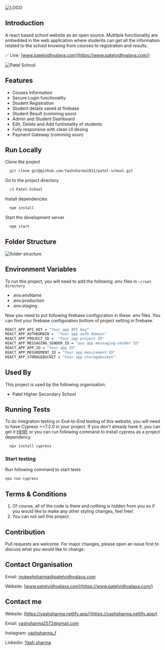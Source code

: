 ![LOGO](https://user-images.githubusercontent.com/90546692/184569541-fdbab384-a55d-4553-80ee-6580310fec30.jpeg)

## Introduction

A react based school website as an open source. Multilple functionality are embedded in the web application
where students can get all the information related to the school knowing from courses to registration and results.

✅ Live: [www.patelvidhyalaya.com](https://www.patelvidhyalaya.com/)

![Patel School](https://user-images.githubusercontent.com/90546692/184538504-68b7a3da-9d73-442c-a00a-69a757129e2a.png)

## Features

- Couses Information
- Secure Login functionality
- Student Registration
- Student details saved at firebase
- Student Result (comming soon)
- Admin and Student Dashboard
- Edit, Delete and Add funtionality of students
- Fully responsive with clean UI desing
- Payment Gateway (comming soon)

## Run Locally

Clone the project

```bash
  git clone git@github.com:Yashsharma1911/patel-school.git
```

Go to the project directory

```bash
  cd Patel-School
```

Install dependencies

```bash
  npm install
```

Start the development server

```bash
  npm start
```

## Folder Structure

![folder structure](https://user-images.githubusercontent.com/90546692/184569971-eef5c622-ea58-4c63-91d3-bb516b6cc444.jpeg)

## Environment Variables

To run this project, you will need to add the following .env files in `~/root directory`

- .env.envName
- .env.production
- .env.staging

Now you need to put following firebase configuration in these .env files. You can find your firebase configuration bottom of project setting in firebase.

```bash
REACT_APP_API_KEY = "Your app API key"
REACT_APP_AUTHDOMAIN =  "Your app auth domain"
REACT_APP_PROJECT_ID =  "Your app project ID"
REACT_APP_MESSAGING_SENDER_ID = "you app messaging-sender ID"
REACT_APP_APP_ID = "Your app ID"
REACT_APP_MESUREMENT_ID = "Your app mesurement ID"
REACT_APP_STORAGEBUCKET = "Your app storagebucket"
```

## Used By

This project is used by the following organisation:

- Patel Higher Secondary School

## Running Tests

To do Integration testing or End-to-End testing of this website, you will need to have Cypress >=7.2.0 in your project. If you don't already have it, you can get it [HERE](https://www.cypress.io/) or you can run following command to install cypress as a project dependency

```bash
  npx install cypress
```

### Start testing

Run following command to start tests

```bash
npx run cypress
```

## Terms & Conditions

1. Of course, all of the code is there and nothing is hidden from you so if you would like to make any other styling changes, feel free!
2. You can not sell this project.

## Contribution

Pull requests are welcome. For major changes, please open an issue first to discuss what you would like to change.

## Contact Organisation

Email: mukeshsharma@patelvidhyalaya.com

Website: [www.patelvidhyalaya.com](https://www.patelvidhyalaya.com/)

## Contact me

Website: [https://yashsharma.netlify.app/](https://yashsharma.netlify.app/)

Email: yashsharma2572@gmail.com

Instagram: [yashsharma_f](https://www.instagram.com/yashsharma_f/)

Linkedin: [Yash sharma](https://www.linkedin.com/in/yash-sharma-4276b61b5/)
